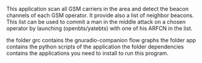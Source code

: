 
This application scan all GSM carriers in the area and detect the beacon channels of each GSM operator. It provide also a list of neighbor beacons.
This list can be used to commit a man in the middle attack on a chosen operator by launching (openbts/yatebts) with one of his ARFCN in the list.

the folder grc contains the gnuradio-companion flow graphs
the folder app contains the python scripts of the application
the folder dependencies contains the applications you need to install to run this program.


